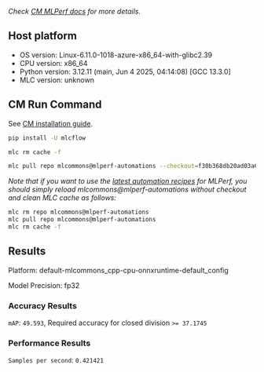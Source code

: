 *Check [CM MLPerf docs](https://docs.mlcommons.org/inference) for more details.*

## Host platform

* OS version: Linux-6.11.0-1018-azure-x86_64-with-glibc2.39
* CPU version: x86_64
* Python version: 3.12.11 (main, Jun  4 2025, 04:14:08) [GCC 13.3.0]
* MLC version: unknown

## CM Run Command

See [CM installation guide](https://docs.mlcommons.org/inference/install/).

```bash
pip install -U mlcflow

mlc rm cache -f

mlc pull repo mlcommons@mlperf-automations --checkout=f30b368db20ad03a6f6de10602506d25197d844b


```
*Note that if you want to use the [latest automation recipes](https://docs.mlcommons.org/inference) for MLPerf,
 you should simply reload mlcommons@mlperf-automations without checkout and clean MLC cache as follows:*

```bash
mlc rm repo mlcommons@mlperf-automations
mlc pull repo mlcommons@mlperf-automations
mlc rm cache -f

```

## Results

Platform: default-mlcommons_cpp-cpu-onnxruntime-default_config

Model Precision: fp32

### Accuracy Results 
`mAP`: `49.593`, Required accuracy for closed division `>= 37.1745`

### Performance Results 
`Samples per second`: `0.421421`
